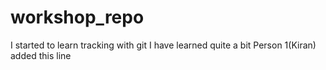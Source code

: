 # workshop_repo
I started to learn tracking with git
I have learned quite a bit
Person 1(Kiran) added this line

